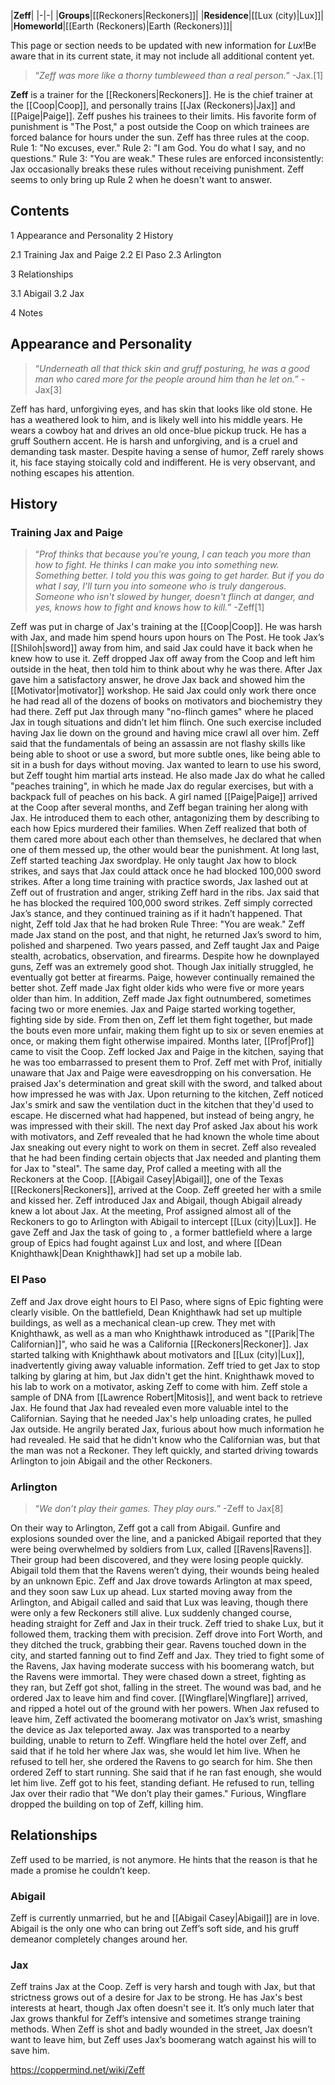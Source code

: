 |**Zeff**|
|-|-|
|**Groups**|[[Reckoners\|Reckoners]]|
|**Residence**|[[Lux (city)\|Lux]]|
|**Homeworld**|[[Earth (Reckoners)\|Earth (Reckoners)]]|

This page or section needs to be updated with new information for *Lux*!Be aware that in its current state, it may not include all additional content yet.

>“*Zeff was more like a thorny tumbleweed than a real person.*”
\-Jax.[1]


**Zeff** is a trainer for the [[Reckoners\|Reckoners]]. He is the chief trainer at the [[Coop\|Coop]], and personally trains [[Jax (Reckoners)\|Jax]] and [[Paige\|Paige]].
Zeff pushes his trainees to their limits. His favorite form of punishment is "The Post," a post outside the Coop on which trainees are forced balance for hours under the sun.
Zeff has three rules at the coop. Rule 1: "No excuses, ever." Rule 2: "I am God. You do what I say, and no questions." Rule 3: "You are weak." These rules are enforced inconsistently: Jax occasionally breaks these rules without receiving punishment. Zeff seems to only bring up Rule 2 when he doesn't want to answer.

## Contents

1 Appearance and Personality
2 History

2.1 Training Jax and Paige
2.2 El Paso
2.3 Arlington


3 Relationships

3.1 Abigail
3.2 Jax


4 Notes


## Appearance and Personality
>“*Underneath all that thick skin and gruff posturing, he was a good man who cared more for the people around him than he let on.*”
\-Jax[3]


Zeff has hard, unforgiving eyes, and has skin that looks like old stone. He has a weathered look to him, and is likely well into his middle years. He wears a cowboy hat and drives an old once-blue pickup truck. He has a gruff Southern accent. He is harsh and unforgiving, and is a cruel and demanding task master. Despite having a sense of humor, Zeff rarely shows it, his face staying stoically cold and indifferent. He is very observant, and nothing escapes his attention.

## History
### Training Jax and Paige
>“*Prof thinks that because you're young, I can teach you more than how to fight. He thinks I can make you into something new. Something better. I told you this was going to get harder. But if you do what I say, I'll turn you into someone who is truly dangerous. Someone who isn't slowed by hunger, doesn't flinch at danger, and yes, knows how to fight and knows how to kill.*”
\-Zeff[1]


Zeff was put in charge of Jax's training at the [[Coop\|Coop]]. He was harsh with Jax, and made him spend hours upon hours on The Post. He took Jax’s [[Shiloh\|sword]] away from him, and said Jax could have it back when he knew how to use it. Zeff dropped Jax off away from the Coop and left him outside in the heat, then told him to think about why he was there. After Jax gave him a satisfactory answer, he drove Jax back and showed him the [[Motivator\|motivator]] workshop. He said Jax could only work there once he had read all of the dozens of books on motivators and biochemistry they had there.
Zeff put Jax through many "no-flinch games" where he placed Jax in tough situations and didn’t let him flinch. One such exercise included having Jax lie down on the ground and having mice crawl all over him. Zeff said that the fundamentals of being an assassin are not flashy skills like being able to shoot or use a sword, but more subtle ones, like being able to sit in a bush for days without moving. Jax wanted to learn to use his sword, but Zeff tought him martial arts instead. He also made Jax do what he called "peaches training", in which he made Jax do regular exercises, but with a backpack full of peaches on his back.
A girl named [[Paige\|Paige]] arrived at the Coop after several months, and Zeff began training her along with Jax. He introduced them to each other, antagonizing them by describing to each how Epics murdered their families. When Zeff realized that both of them cared more about each other than themselves, he declared that when one of them messed up, the other would bear the punishment.
At long last, Zeff started teaching Jax swordplay. He only taught Jax how to block strikes, and says that Jax could attack once he had blocked 100,000 sword strikes. After a long time training with practice swords, Jax lashed out at Zeff out of frustration and anger, striking Zeff hard in the ribs. Jax said that he has blocked the required 100,000 sword strikes. Zeff simply corrected Jax’s stance, and they continued training as if it hadn’t happened. That night, Zeff told Jax that he had broken Rule Three: "You are weak." Zeff made Jax stand on the post, and that night, he returned Jax’s sword to him, polished and sharpened.
Two years passed, and Zeff taught Jax and Paige stealth, acrobatics, observation, and firearms. Despite how he downplayed guns, Zeff was an extremely good shot. Though Jax initially struggled, he eventually got better at firearms. Paige, however continually remained the better shot. Zeff made Jax fight older kids who were five or more years older than him. In addition, Zeff made Jax fight outnumbered, sometimes facing two or more enemies. Jax and Paige started working together, fighting side by side. From then on, Zeff let them fight together, but made the bouts even more unfair, making them fight up to six or seven enemies at once, or making them fight otherwise impaired.
Months later, [[Prof\|Prof]] came to visit the Coop. Zeff locked Jax and Paige in the kitchen, saying that he was too embarrassed to present them to Prof. Zeff met with Prof, initially unaware that Jax and Paige were eavesdropping on his conversation. He praised Jax's determination and great skill with the sword, and talked about how impressed he was with Jax. Upon returning to the kitchen, Zeff noticed Jax's smirk and saw the ventilation duct in the kitchen that they'd used to escape. He discerned what had happened, but instead of being angry, he was impressed with their skill. The next day Prof asked Jax about his work with motivators, and Zeff revealed that he had known the whole time about Jax sneaking out every night to work on them in secret. Zeff also revealed that he had been finding certain objects that Jax needed and planting them for Jax to "steal".
The same day, Prof called a meeting with all the Reckoners at the Coop. [[Abigail Casey\|Abigail]], one of the Texas [[Reckoners\|Reckoners]], arrived at the Coop. Zeff greeted her with a smile and kissed her. Zeff introduced Jax and Abigail, though Abigail already knew a lot about Jax. At the meeting, Prof assigned almost all of the Reckoners to go to Arlington with Abigail to intercept [[Lux (city)\|Lux]]. He gave Zeff and Jax the task of going to , a former battlefield where a large group of Epics had fought against Lux and lost, and where [[Dean Knighthawk\|Dean Knighthawk]] had set up a mobile lab.

### El Paso
Zeff and Jax drove eight hours to El Paso, where signs of Epic fighting were clearly visible. On the battlefield, Dean Knighthawk had set up multiple buildings, as well as a mechanical clean-up crew. They met with Knighthawk, as well as a man who Knighthawk introduced as "[[Parik\|The Californian]]", who said he was a California [[Reckoners\|Reckoner]]. Jax started talking with Knighthawk about motivators and [[Lux (city)\|Lux]], inadvertently giving away valuable information. Zeff tried to get Jax to stop talking by glaring at him, but Jax didn't get the hint. Knighthawk moved to his lab to work on a motivator, asking Zeff to come with him. Zeff stole a sample of DNA from [[Lawrence Robert\|Mitosis]], and went back to retrieve Jax. He found that Jax had revealed even more valuable intel to the Californian. Saying that he needed Jax's help unloading crates, he pulled Jax outside. He angrily berated Jax, furious about how much information he had revealed. He said that he didn't know who the Californian was, but that the man was not a Reckoner. They left quickly, and started driving towards Arlington to join Abigail and the other Reckoners.

### Arlington
>“*We don’t play their games. They play ours.*”
\-Zeff to Jax[8]


On their way to Arlington, Zeff got a call from Abigail. Gunfire and explosions sounded over the line, and a panicked Abigail reported that they were being overwhelmed by soldiers from Lux, called [[Ravens\|Ravens]]. Their group had been discovered, and they were losing people quickly. Abigail told them that the Ravens weren’t dying, their wounds being healed by an unknown Epic. Zeff and Jax drove towards Arlington at max speed, and they soon saw Lux up ahead. Lux started moving away from the Arlington, and Abigail called and said that Lux was leaving, though there were only a few Reckoners still alive. Lux suddenly changed course, heading straight for Zeff and Jax in their truck. Zeff tried to shake Lux, but it followed them, tracking them with precision. Zeff drove into Fort Worth, and they ditched the truck, grabbing their gear. Ravens touched down in the city, and started fanning out to find Zeff and Jax. They tried to fight some of the Ravens, Jax having moderate success with his boomerang watch, but the Ravens were immortal. They were chased down a street, fighting as they ran, but Zeff got shot, falling in the street. The wound was bad, and he ordered Jax to leave him and find cover. [[Wingflare\|Wingflare]] arrived, and ripped a hotel out of the ground with her powers. When Jax refused to leave him, Zeff activated the boomerang motivator on Jax’s wrist, smashing the device as Jax teleported away. Jax was transported to a nearby building, unable to return to Zeff.
Wingflare held the hotel over Zeff, and said that if he told her where Jax was, she would let him live. When he refused to tell her, she ordered the Ravens to go search for him. She then ordered Zeff to start running. She said that if he ran fast enough, she would let him live. Zeff got to his feet, standing defiant. He refused to run, telling Jax over their radio that "We don’t play their games." Furious, Wingflare dropped the building on top of Zeff, killing him.

## Relationships
Zeff used to be married, is not anymore. He hints that the reason is that he made a promise he couldn’t keep.

### Abigail
Zeff is currently unmarried, but he and [[Abigail Casey\|Abigail]] are in love. Abigail is the only one who can bring out Zeff’s soft side, and his gruff demeanor completely changes around her.

### Jax
Zeff trains Jax at the Coop. Zeff is very harsh and tough with Jax, but that strictness grows out of a desire for Jax to be strong. He has Jax's best interests at heart, though Jax often doesn't see it.  It’s only much later that Jax grows thankful for Zeff’s intensive and sometimes strange training methods. When Zeff is shot and badly wounded in the street, Jax doesn’t want to leave him, but Zeff uses Jax’s boomerang watch against his will to save him.




https://coppermind.net/wiki/Zeff